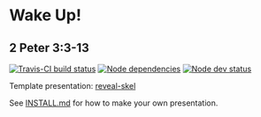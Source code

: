 # Wake Up!
## 2 Peter 3:3-13

[![Travis-CI build status](https://travis-ci.org/sermons/wake-up.svg)](https://travis-ci.org/sermons/wake-up)
[![Node dependencies](https://david-dm.org/sermons/wake-up.svg)](https://david-dm.org/sermons/wake-up)
[![Node dev status](https://david-dm.org/sermons/wake-up/dev-status.svg)](https://david-dm.org/sermons/wake-up?type=dev)

Template presentation: [reveal-skel](https://github.com/sermons/reveal-skel)

See [INSTALL.md](INSTALL.md)
for how to make your own presentation.
